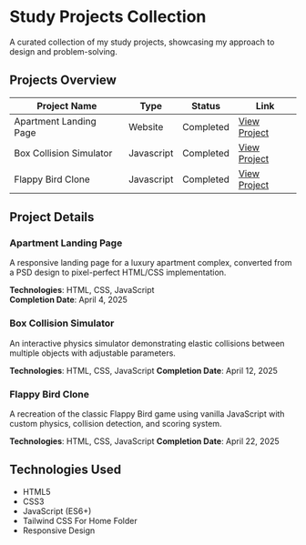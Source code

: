 # Study Projects Collection

A curated collection of my study projects, showcasing my approach to design and problem-solving.

## Projects Overview

| Project Name | Type | Status | Link |
|-------------|------|--------|------|
| Apartment Landing Page | Website | Completed | [View Project](https://rayyan-balami.github.io/study-projects/apartment-landing) |
| Box Collision Simulator | Javascript | Completed | [View Project](https://rayyan-balami.github.io/study-projects/box-collision-javascript) |
| Flappy Bird Clone | Javascript | Completed | [View Project](https://rayyan-balami.github.io/study-projects/flappy-bird-javascript) |

## Project Details

### Apartment Landing Page
A responsive landing page for a luxury apartment complex, converted from a PSD design to pixel-perfect HTML/CSS implementation.

**Technologies**: HTML, CSS, JavaScript  
**Completion Date**: April 4, 2025

### Box Collision Simulator
An interactive physics simulator demonstrating elastic collisions between multiple objects with adjustable parameters.

**Technologies**: HTML, CSS, JavaScript 
**Completion Date**: April 12, 2025

### Flappy Bird Clone
A recreation of the classic Flappy Bird game using vanilla JavaScript with custom physics, collision detection, and scoring system.

**Technologies**: HTML, CSS, JavaScript 
**Completion Date**: April 22, 2025


## Technologies Used

- HTML5
- CSS3 
- JavaScript (ES6+)
- Tailwind CSS For Home Folder
- Responsive Design